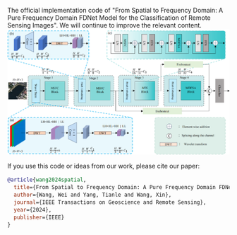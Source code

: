 The official implementation code of "From Spatial to Frequency Domain: A Pure Frequency Domain FDNet Model for the Classification of Remote Sensing Images". We will continue to improve the relevant content.
![Structural diagram of FDNet](https://github.com/dou5sabo/FDNet/blob/main/FDNet.png)

If you use this code or ideas from our work, please cite our paper:

```bibtex
@article{wang2024spatial,
  title={From Spatial to Frequency Domain: A Pure Frequency Domain FDNet Model for the Classification of Remote Sensing Images},
  author={Wang, Wei and Yang, Tianle and Wang, Xin},
  journal={IEEE Transactions on Geoscience and Remote Sensing},
  year={2024},
  publisher={IEEE}
}
```
